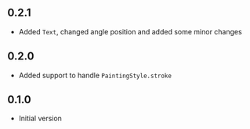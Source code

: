 ## 0.2.1
* Added `Text`, changed angle position and added some minor changes

## 0.2.0
* Added support to handle `PaintingStyle.stroke`

## 0.1.0
* Initial version